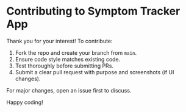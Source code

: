 # Contributing to Symptom Tracker App

Thank you for your interest! To contribute:

1. Fork the repo and create your branch from `main`.
2. Ensure code style matches existing code.
3. Test thoroughly before submitting PRs.
4. Submit a clear pull request with purpose and screenshots (if UI changes).

For major changes, open an issue first to discuss.

Happy coding!